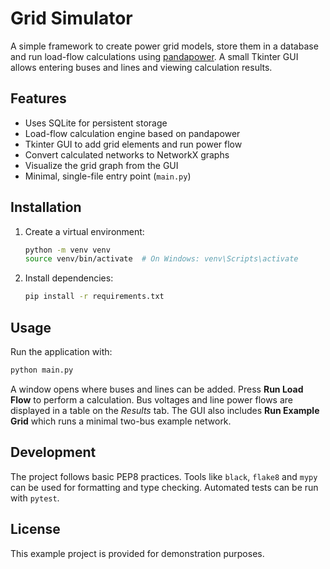 # Grid Simulator

A simple framework to create power grid models, store them in a database and run load-flow calculations using [pandapower](https://pandapower.readthedocs.io/). A small Tkinter GUI allows entering buses and lines and viewing calculation results.

## Features

- Uses SQLite for persistent storage
- Load-flow calculation engine based on pandapower
- Tkinter GUI to add grid elements and run power flow
- Convert calculated networks to NetworkX graphs
- Visualize the grid graph from the GUI
- Minimal, single-file entry point (`main.py`)

## Installation

1. Create a virtual environment:
   ```bash
   python -m venv venv
   source venv/bin/activate  # On Windows: venv\Scripts\activate
   ```
2. Install dependencies:
   ```bash
   pip install -r requirements.txt
   ```

## Usage

Run the application with:
```bash
python main.py
```
A window opens where buses and lines can be added. Press **Run Load Flow** to
perform a calculation. Bus voltages and line power flows are displayed in a
table on the *Results* tab. The GUI also includes **Run Example Grid** which runs
a minimal two-bus example network.

## Development

The project follows basic PEP8 practices. Tools like `black`, `flake8` and `mypy` can be used for formatting and type checking. Automated tests can be run with `pytest`.

## License

This example project is provided for demonstration purposes.
